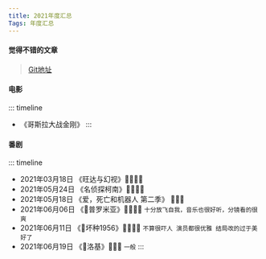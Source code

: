 ```yaml
---
title: 2021年度汇总
Tags: 年度汇总
---
```

#### 觉得不错的文章

> [Git地址](https://github.com/qiuxiaori/qiuxiaori.github.io/issues/2)

#### 电影

::: timeline
- 《哥斯拉大战金刚》
:::

#### 番剧

::: timeline
- 2021年03月18日 《旺达与幻视》🌟🌟🌟🌟
- 2021年05月24日 《名侦探柯南》🌟🌟🌟🌟
- 2021年05月18日 《爱，死亡和机器人 第二季》 🌟🌟🌟
- 2021年06月06日 《普罗米亚》🌟🌟🌟🌟 ```十分放飞自我，音乐也很好听，分镜看的很爽```
- 2021年06月11日 《坏种1956》🌟🌟🌟🌟 ```不算很吓人 演员都很优雅 结局改的过于美好了```
- 2021年06月19日 《洛基》🌟🌟🌟 ```一般```
:::



